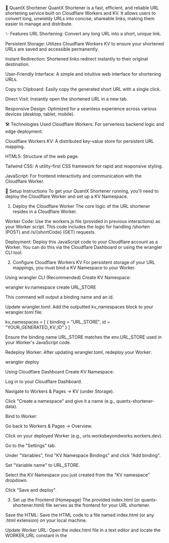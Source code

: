 🔗 QuantX Shortener
QuantX Shortener is a fast, efficient, and reliable URL shortening service built on Cloudflare Workers and KV. It allows users to convert long, unwieldy URLs into concise, shareable links, making them easier to manage and distribute.

✨ Features
URL Shortening: Convert any long URL into a short, unique link.

Persistent Storage: Utilizes Cloudflare Workers KV to ensure your shortened URLs are saved and accessible permanently.

Instant Redirection: Shortened links redirect instantly to their original destination.

User-Friendly Interface: A simple and intuitive web interface for shortening URLs.

Copy to Clipboard: Easily copy the generated short URL with a single click.

Direct Visit: Instantly open the shortened URL in a new tab.

Responsive Design: Optimized for a seamless experience across various devices (desktop, tablet, mobile).

🛠️ Technologies Used
Cloudflare Workers: For serverless backend logic and edge deployment.

Cloudflare Workers KV: A distributed key-value store for persistent URL mapping.

HTML5: Structure of the web page.

Tailwind CSS: A utility-first CSS framework for rapid and responsive styling.

JavaScript: For frontend interactivity and communication with the Cloudflare Worker.

🚀 Setup Instructions
To get your QuantX Shortener running, you'll need to deploy the Cloudflare Worker and set up a KV Namespace.

1. Deploy the Cloudflare Worker
The core logic of the URL shortener resides in a Cloudflare Worker.

Worker Code: Use the workers.js file (provided in previous interactions) as your Worker script. This code includes the logic for handling /shorten (POST) and /s/{shortCode} (GET) requests.

Deployment: Deploy this JavaScript code to your Cloudflare account as a Worker. You can do this via the Cloudflare Dashboard or using the wrangler CLI tool.

2. Configure Cloudflare Workers KV
For persistent storage of your URL mappings, you must bind a KV Namespace to your Worker.

Using wrangler CLI (Recommended)
Create KV Namespace:

wrangler kv:namespace create URL_STORE

This command will output a binding name and an id.

Update wrangler.toml: Add the outputted kv_namespaces block to your wrangler.toml file:

kv_namespaces = [
  { binding = "URL_STORE", id = "YOUR_GENERATED_KV_ID" }
]

Ensure the binding name URL_STORE matches the env.URL_STORE used in your Worker's JavaScript code.

Redeploy Worker: After updating wrangler.toml, redeploy your Worker:

wrangler deploy

Using Cloudflare Dashboard
Create KV Namespace:

Log in to your Cloudflare Dashboard.

Navigate to Workers & Pages -> KV (under Storage).

Click "Create a namespace" and give it a name (e.g., quantx-shortener-data).

Bind to Worker:

Go back to Workers & Pages -> Overview.

Click on your deployed Worker (e.g., urls.worksbeyondworks.workers.dev).

Go to the "Settings" tab.

Under "Variables", find "KV Namespace Bindings" and click "Add binding".

Set "Variable name" to URL_STORE.

Select the KV Namespace you just created from the "KV namespace" dropdown.

Click "Save and deploy".

3. Set up the Frontend (Homepage)
The provided index.html (or quantx-shortener.html) file serves as the frontend for your URL shortener.

Save the HTML: Save the HTML code to a file named index.html (or any .html extension) on your local machine.

Update Worker URL: Open the index.html file in a text editor and locate the WORKER_URL constant in the <script> section:

const WORKER_URL = "https://urls.worksbeyondworks.workers.dev"; // Your URL here!

Replace "https://urls.worksbeyondworks.workers.dev" with the actual URL of your deployed Cloudflare Worker.

Open in Browser: Open the saved index.html file directly in your web browser.

🚀 How to Use
Open the Homepage: Navigate to your index.html file in your web browser.

Enter Long URL: In the input field labeled "Enter a long URL:", paste or type the URL you wish to shorten.

Shorten URL: Click the "Shorten URL" button.

View Results: The shortened URL will appear in the "Your Shortened URL:" section.

Copy or Visit:

Click the "Copy" button to copy the short URL to your clipboard.

Click the "Visit" button to open the shortened URL in a new browser tab.

🤝 Support
If you encounter any issues or have questions, please refer to the Cloudflare Workers documentation or community forums.
